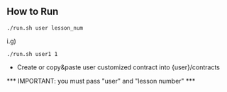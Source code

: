 ## How to Run
```shell
./run.sh user lesson_num
```

i.g)
```shell
./run.sh user1 1
```

* Create or copy&paste user customized contract into {user}/contracts

*** IMPORTANT: you must pass "user" and "lesson number" ***
